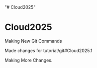 "# Cloud2025" 
# Cloud2025

Making New Git Commands

Made changes for tutorial/git#Cloud2025.1

Making More Changes.